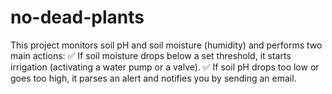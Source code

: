 # no-dead-plants
This project monitors soil pH and soil moisture (humidity) and performs two main actions:  ✅ If soil moisture drops below a set threshold, it starts irrigation (activating a water pump or a valve).  ✅ If soil pH drops too low or goes too high, it parses an alert and notifies you by sending an email.
